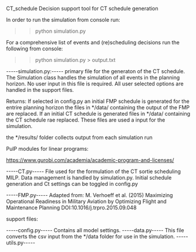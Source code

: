 CT_schedule
Decision support tool for CT schedule generation

In order to run the simulation from console run:

>>python simulation.py

For a comprehensive list of events and (re)scheduling decisions run the following from console:

>>python simulation.py > output.txt

-----simulation.py:-----
primary file for the generaton of the CT schedule. The Simulation class handles the simulation of
all events in the planning horizon. No user input in this file is required. All user selected options
are handled in the support files.

Returns:
If selected in config.py an initial FMP schedule is generated for the entrire planning horizon the 
files in */data/ containing the output of the FMP are replaced. If an initial CT schedule is generated
files in */data/ containing the CT schedule rae replaced. These files are used a input for the 
simulation. 

the */results/ folder collects output from each simulation run 


PulP modules for linear programs:

https://www.gurobi.com/academia/academic-program-and-licenses/


-----CT.py-----
File used for the formulation of the CT sortie scheduling MILP. Data management is handled by simulation.py. 
Initial schedule generation and Ct settings can be toggled in config.py

-----FMP.py-----
Adapted from:
M. Verhoeff et al. (2015) Maximizing Operational Readiness in Military Aviation
by Optimizing Flight and Maintenance Planning DOI:10.1016/j.trpro.2015.09.048


support files:

-----config.py-----
Contains all model settings.
-----data.py-----
This file converts the csv input from the */data folder for use in the simulation.
-----utils.py-----